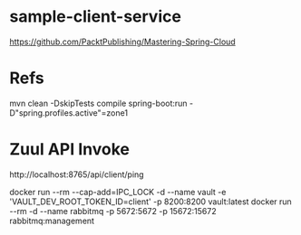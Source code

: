 #  sample-client-service
https://github.com/PacktPublishing/Mastering-Spring-Cloud

# Refs
mvn clean -DskipTests compile spring-boot:run -D"spring.profiles.active"=zone1

# Zuul API Invoke
http://localhost:8765/api/client/ping


docker run --rm --cap-add=IPC_LOCK -d --name vault -e 'VAULT_DEV_ROOT_TOKEN_ID=client' -p 8200:8200 vault:latest
docker run --rm -d --name rabbitmq -p 5672:5672 -p 15672:15672 rabbitmq:management